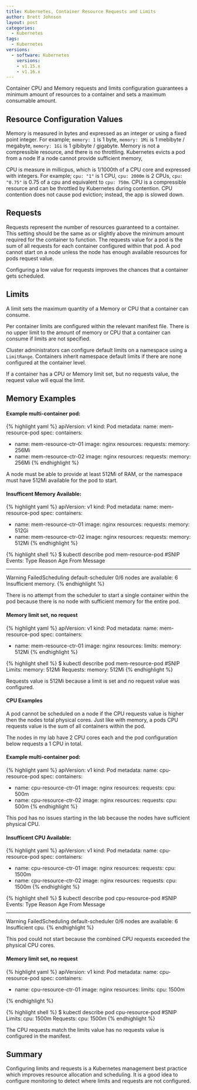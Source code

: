 ```yaml
---
title: Kubernetes, Container Resource Requests and Limits
author: Brett Johnson
layout: post
categories:
  - Kubernetes
tags: 
  - Kubernetes
versions:
  - software: Kubernetes 
    versions:
    - v1.15.x
    - v1.16.x
---
```


Container CPU and Memory requests and limits configuration guarantees a minimum amount of resources to a container and sets a maximum consumable amount.

## Resource Configuration Values

Memory is measured in bytes and expressed as an integer or using a fixed point integer. For example; `memory: 1` is 1 byte, `memory: 1Mi` is 1 mebibyte / megabyte, `memory: 1Gi` is 1 gibibyte / gigabyte. Memory is not a compressible resource, and there is no throttling. Kubernetes evicts a pod from a node If a node cannot provide sufficient memory,

CPU is measure in millicpus, which is 1/1000th of a CPU core and expressed with integers. For example; `cpu: "1"` is 1 CPU, `cpu: 2000m` is 2 CPUs, `cpu: "0.75"` is 0.75 of a cpu and equivalent to `cpu: 750m`. CPU is a compressible resource and can be throttled by Kubernetes during contention. CPU contention does not cause pod eviction; instead, the app is slowed down.

## Requests

Requests represent the number of resources guaranteed to a container. This setting should be the same as or slightly above the minimum amount required for the container to function. The requests value for a pod is the sum of all requests for each container configured within that pod. A pod cannot start on a node unless the node has enough available resources for pods request value.

Configuring a low value for requests improves the chances that a container gets scheduled.

## Limits

A limit sets the maximum quantity of a Memory or CPU that a container can consume.  

Per container limits are configured within the relevant manifest file. There is no upper limit to the amount of memory or CPU that a container can consume if limits are not specified. 

Cluster administrators can configure default limits on a namespace using a `LimitRange`. Containers inherit namespace default limits if there are none configured at the container level.

If a container has a CPU or Memory limit set, but no requests value, the request value will equal the limit.


## Memory Examples

#### Example multi-container pod:

{% highlight yaml %}
apiVersion: v1
kind: Pod
metadata:
  name: mem-resource-pod
spec:
  containers:
  - name: mem-resource-ctr-01
    image: nginx
    resources:
      requests:
        memory: 256Mi
  - name: mem-resource-ctr-02
    image: nginx
    resources:
      requests:
        memory: 256Mi
{% endhighlight %}

A node must be able to provide at least 512Mi of RAM, or the namespace must have 512Mi available for the pod to start.

#### Insufficent Memory Available:

{% highlight yaml %}
apiVersion: v1
kind: Pod
metadata:
  name: mem-resource-pod
spec:
  containers:
  - name: mem-resource-ctr-01
    image: nginx
    resources:
      requests:
        memory: 512Gi
  - name: mem-resource-ctr-02
    image: nginx
    resources:
      requests:
        memory: 512Mi
{% endhighlight %}

{% highlight shell %}
$ kubectl describe pod mem-resource-pod
#SNIP
Events:
  Type     Reason            Age        From               Message
  ----     ------            ----       ----               -------
  Warning  FailedScheduling  <unknown>  default-scheduler  0/6 nodes are available: 6 Insufficient memory.
{% endhighlight %}

There is no attempt from the scheduler to start a single container within the pod because there is no node with sufficient memory for the entire pod.

#### Memory limit set, no request

{% highlight yaml %}
apiVersion: v1
kind: Pod
metadata:
  name: mem-resource-pod
spec:
  containers:
  - name: mem-resource-ctr-01
    image: nginx
    resources:
      limits:
        memory: 512Mi
{% endhighlight %}

{% highlight shell %}
$ kubectl describe pod mem-resource-pod
#SNIP
Limits:
  memory:  512Mi
Requests:
  memory:     512Mi
{% endhighlight %}

Requests value is 512Mi because a limit is set and no request value was configured.

#### CPU Examples

A pod cannot be scheduled on a node if the CPU requests value is higher then the nodes total physical cores. Just like with memory, a pods CPU requests value is the sum of all containers within the pod.

The nodes in my lab have 2 CPU cores each and the pod configuration below requests a 1 CPU in total.

#### Example multi-container pod:

{% highlight yaml %}
apiVersion: v1
kind: Pod
metadata:
  name: cpu-resource-pod
spec:
  containers:
  - name: cpu-resource-ctr-01
    image: nginx
    resources:
      requests:
        cpu: 500m
  - name: cpu-resource-ctr-02
    image: nginx
    resources:
      requests:
        cpu: 500m
{% endhighlight %}

This pod has no issues starting in the lab because the nodes have sufficient physical CPU.

#### Insufficent CPU Available:

{% highlight yaml %}
apiVersion: v1
kind: Pod
metadata:
  name: cpu-resource-pod
spec:
  containers:
  - name: cpu-resource-ctr-01
    image: nginx
    resources:
      requests:
        cpu: 1500m
  - name: cpu-resource-ctr-02
    image: nginx
    resources:
      requests:
        cpu: 1500m
{% endhighlight %}

{% highlight shell %}
$ kubectl describe pod cpu-resource-pod
#SNIP
Events:
  Type     Reason            Age        From               Message
  ----     ------            ----       ----               -------
  Warning  FailedScheduling  <unknown>  default-scheduler  0/6 nodes are available: 6 Insufficient cpu.
{% endhighlight %}

This pod could not start because the combined CPU requests exceeded the physical CPU cores.

#### Memory limit set, no request

{% highlight yaml %}
apiVersion: v1
kind: Pod
metadata:
  name: cpu-resource-pod
spec:
  containers:
  - name: cpu-resource-ctr-01
    image: nginx
    resources:
      limits:
        cpu: 1500m

{% endhighlight %}

{% highlight shell %}
$ kubectl describe pod cpu-resource-pod
#SNIP
Limits:
  cpu:  1500m
Requests:
  cpu:        1500m
{% endhighlight %}

The CPU requests match the limits value has no requests value is configured in the manifest.

## Summary

Configuring limits and requests is a Kubernetes management best practice which improves resource allocation and scheduling. It is a good idea to configure monitoring to detect where limits and requests are not configured. 